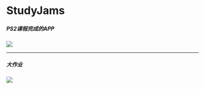 # StudyJams
##### PS2课程完成的APP
![](http://7xrwsx.com1.z0.glb.clouddn.com/PS2_xml.png)

---
##### 大作业
![](http://7xrwsx.com1.z0.glb.clouddn.com/Screenshot_2016-04-23-10-49-41_the.vince.huangyon.png)
